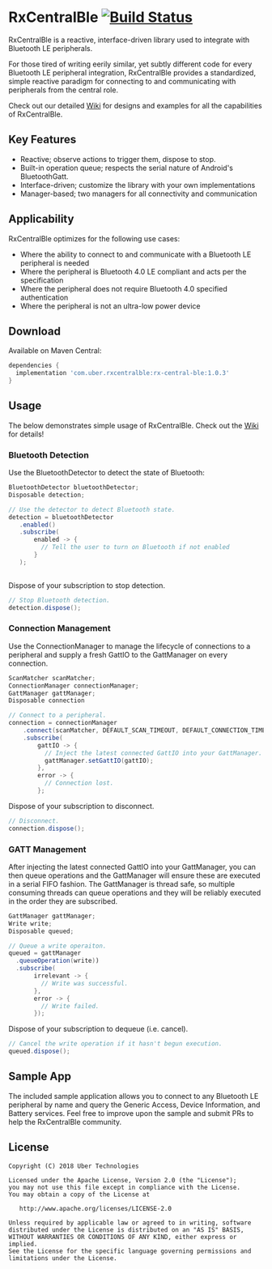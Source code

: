# RxCentralBle [![Build Status](https://travis-ci.com/uber/RxCentralBle.svg?token=2UrwyXryNMzqEY69Hrhn&branch=master)](https://travis-ci.org/uber/RxCentralBle)

RxCentralBle is a reactive, interface-driven library used to integrate with Bluetooth LE peripherals.   

For those tired of writing eerily similar, yet subtly different code for every Bluetooth LE peripheral integration, RxCentralBle provides a standardized, simple reactive paradigm for connecting to and communicating with peripherals from the central role.

Check out our detailed [Wiki](https://github.com/uber/RxCentralBle/wiki) for designs and examples for all the capabilities of RxCentralBle.

## Key Features

  - Reactive; observe actions to trigger them, dispose to stop. 
  - Built-in operation queue; respects the serial nature of Android's BluetoothGatt.
  - Interface-driven; customize the library with your own implementations
  - Manager-based; two managers for all connectivity and communication

## Applicability

RxCentralBle optimizes for the following use cases:

  - Where the ability to connect to and communicate with a Bluetooth LE peripheral is needed
  - Where the peripheral is Bluetooth 4.0 LE compliant and acts per the specification
  - Where the peripheral does not require Bluetooth 4.0 specified authentication
  - Where the peripheral is not an ultra-low power device

## Download

Available on Maven Central:

```gradle
dependencies {
  implementation 'com.uber.rxcentralble:rx-central-ble:1.0.3'
}
```

## Usage

The below demonstrates simple usage of RxCentralBle.  Check out the [Wiki](https://github.com/uber/RxCentralBle/wiki) for details!

### Bluetooth Detection

Use the BluetoothDetector to detect the state of Bluetooth:

```java
BluetoothDetector bluetoothDetector;
Disposable detection;

// Use the detector to detect Bluetooth state.
detection = bluetoothDetector
   .enabled()
   .subscribe(
       enabled -> {
         // Tell the user to turn on Bluetooth if not enabled
       }
   );
   
```

Dispose of your subscription to stop detection.  

```java
// Stop Bluetooth detection.
detection.dispose();
```

### Connection Management

Use the ConnectionManager to manage the lifecycle of connections to a peripheral and supply a fresh GattIO to the GattManager on every connection.

```java
ScanMatcher scanMatcher;
ConnectionManager connectionManager;
GattManager gattManager;
Disposable connection

// Connect to a peripheral.  
connection = connectionManager
    .connect(scanMatcher, DEFAULT_SCAN_TIMEOUT, DEFAULT_CONNECTION_TIMEOUT)
    .subscribe(
        gattIO -> {
          // Inject the latest connected GattIO into your GattManager.
          gattManager.setGattIO(gattIO);
        },
        error -> {
          // Connection lost.
        };
```

Dispose of your subscription to disconnect.  

```java
// Disconnect.
connection.dispose();
```

### GATT Management

After injecting the latest connected GattIO into your GattManager, you can then queue operations and the GattManager will ensure these are executed in a serial FIFO fashion.  The GattManager is thread safe, so multiple consuming threads can queue operations and they will be reliably executed in the order they are subscribed.

```java 
GattManager gattManager;
Write write;
Disposable queued;

// Queue a write operaiton.
queued = gattManager
  .queueOperation(write))
  .subscribe(
       irrelevant -> {
         // Write was successful.
       },
       error -> {
         // Write failed.
       });
```

Dispose of your subscription to dequeue (i.e. cancel).  

```java       
// Cancel the write operation if it hasn't begun execution.
queued.dispose();
```

## Sample App

The included sample application allows you to connect to any Bluetooth LE peripheral by name and query the Generic Access, Device Information, and Battery services.  Feel free to improve upon the sample and submit PRs to help the RxCentralBle community.

## License

    Copyright (C) 2018 Uber Technologies

    Licensed under the Apache License, Version 2.0 (the "License");
    you may not use this file except in compliance with the License.
    You may obtain a copy of the License at

       http://www.apache.org/licenses/LICENSE-2.0

    Unless required by applicable law or agreed to in writing, software
    distributed under the License is distributed on an "AS IS" BASIS,
    WITHOUT WARRANTIES OR CONDITIONS OF ANY KIND, either express or implied.
    See the License for the specific language governing permissions and
    limitations under the License.

